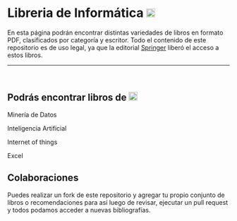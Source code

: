 <h1>Libreria de Informática <a title="github" href="https://github.com/Macsito-prog" target="_blank"><img src="http://pngimg.com/uploads/github/github_PNG40.png" height ="20px" width="20px"/></a></h1>
<p>En esta página podrán encontrar distintas variedades de libros en formato PDF, clasificados por categoría y escritor.
Todo el contenido de este repositorio es de uso legal, ya que la editorial <a href=https://www.springer.com/la target="_blank">Springer</a> liberó el acceso a estos libros.</p>
<hr>
<br>
<h2>Podrás encontrar libros de <img src="https://images.emojiterra.com/google/android-11/128px/1f4d6.png" height="20px" width="20px"/></h2>
<p>Minería de Datos</p>
<p>Inteligencia Artificial</p>
<p>Internet of things</p>
<p>Excel</p>
<h2>Colaboraciones</h2>
<p>Puedes realizar un fork de este repositorio y agregar tu propio conjunto de libros o recomendaciones para así luego de revisar, ejecutar un pull request y todos podamos acceder a nuevas bibliografías.</p>
